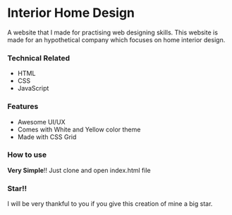 # Interior Home Design

A website that I made for practising web designing skills. This website is made for an hypothetical company which focuses on home interior design. 

### Technical Related

* HTML
* CSS
* JavaScript

### Features

* Awesome UI/UX
* Comes with White and Yellow color theme
* Made with CSS Grid

### How to use

**Very Simple**!! Just clone and open index.html file

### Star!!

I will be very thankful to you if you give this creation of mine a big star.
